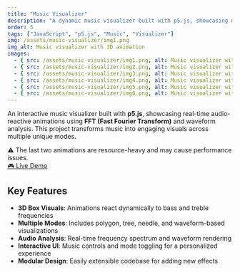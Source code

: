 ```yaml
---
title: "Music Visualizer"
description: "A dynamic music visualizer built with p5.js, showcasing multiple animation modes such as 3D boxes, trees, polygons, and needle spikes."
order: 5
tags: ["JavaScript", "p5.js", "Music", "Visualizer"]
img: /assets/music-visualizer/img1.png
img_alt: Music visualizer with 3D animation
images:
  - { src: /assets/music-visualizer/img1.png, alt: Music visualizer with 3D animation }
  - { src: /assets/music-visualizer/img2.png, alt: Music visualizer with 3D animation }
  - { src: /assets/music-visualizer/img3.png, alt: Music visualizer with 3D animation }
  - { src: /assets/music-visualizer/img4.png, alt: Music visualizer with 3D animation }
  - { src: /assets/music-visualizer/img5.png, alt: Music visualizer with 3D animation }
  - { src: /assets/music-visualizer/img6.png, alt: Music visualizer with 3D animation }
---
```


An interactive music visualizer built with **p5.js**, showcasing real-time audio-reactive animations using **FFT (Fast Fourier Transform)** and waveform analysis. This project transforms music into engaging visuals across multiple unique modes.

⚠️ The last two animations are resource-heavy and may cause performance issues.  
[🎮 Live Demo](https://asad-p5-musicvisualizer.netlify.app/)

## Key Features

- **3D Box Visuals**: Animations react dynamically to bass and treble frequencies
- **Multiple Modes**: Includes polygon, tree, needle, and waveform-based visualizations
- **Audio Analysis**: Real-time frequency spectrum and waveform rendering
- **Interactive UI**: Music controls and mode toggling for a personalized experience
- **Modular Design**: Easily extensible codebase for adding new effects
